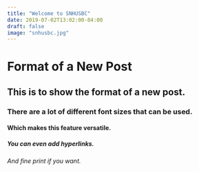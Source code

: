 ```yaml
---
title: "Welcome to SNHUSBC"
date: 2019-07-02T13:02:00-04:00
draft: false
image: "snhusbc.jpg"
---
```

# Format of a New Post
## This is to show the format of a new post.
### There are a lot of different font sizes that can be used.
#### Which makes this feature versatile.
##### You can even add hyperlinks.
###### And fine print if you want.
